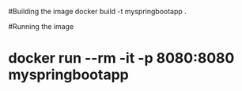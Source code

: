 #Building the image
docker build -t myspringbootapp .

#Running the image
# docker run --rm -it -p 8080:8080 myspringbootapp
